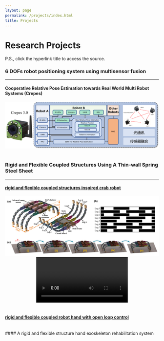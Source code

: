 ```yaml
---
layout: page
permalink: /projects/index.html
title: Projects
---
```


# Research Projects

P.S., click the hyperlink title to access the source.<br>
<!-- 传感器融合 -->
### 6 DOFs robot positioning system using multisensor fusion

---

#### Cooperative Relative Pose Estimation towards Real World Multi Robot Systems (Crepes)

<center>
<img src="/images/Crepes.png">
</center>
<br>


<!-- 刚柔耦合机构 -->
### Rigid and Flexible Coupled Structures Using A Thin-wall Spring Steel Sheet

---

<!-- 刚柔耦合机构螃蟹机器人 -->
#### [rigid and flexible coupled structures inspired crab robot](https://lqseu.github.io/Crab-inspired%2compliant%20leg%20design%20method%20for%20adaptive%20locomotion%20of%20a%20multi-legged%20robot.pdf)
<center>
<img src="/images/Crab.png" width="800" >
</center>

<center>
<video src="/videos/all.mp4" controls="controls"></video>
</center>
<br>

<!-- 刚柔耦合机构机械手 -->
#### [rigid and flexible coupled robot hand with open loop control](https://lqseu.github.io/Crab-inspired%2compliant%20leg%20design%20method%20for%20adaptive%20locomotion%20of%20a%20multi-legged%20robot.pdf)


<br>
<!-- 刚柔耦合外骨骼-->
#### A rigid and flexible structure hand exoskeleton rehabilitation system 

<br>
<!-- 手部检测系统 -->



